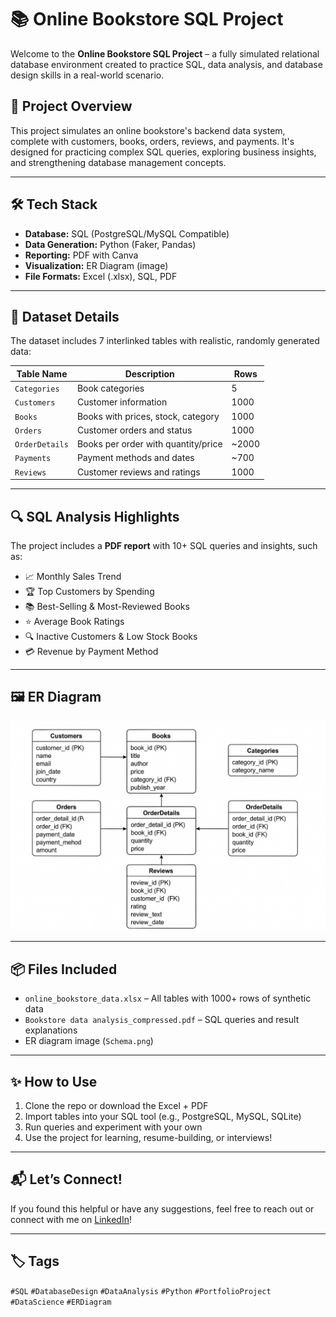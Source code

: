 # 📚 Online Bookstore SQL Project

Welcome to the **Online Bookstore SQL Project** – a fully simulated relational database environment created to practice SQL, data analysis, and database design skills in a real-world scenario.

## 🚀 Project Overview

This project simulates an online bookstore's backend data system, complete with customers, books, orders, reviews, and payments. It's designed for practicing complex SQL queries, exploring business insights, and strengthening database management concepts.

---

## 🛠️ Tech Stack

- **Database:** SQL (PostgreSQL/MySQL Compatible)
- **Data Generation:** Python (Faker, Pandas)
- **Reporting:** PDF with Canva
- **Visualization:** ER Diagram (image)
- **File Formats:** Excel (.xlsx), SQL, PDF

---

## 📂 Dataset Details

The dataset includes 7 interlinked tables with realistic, randomly generated data:

| Table Name       | Description                          | Rows   |
|------------------|--------------------------------------|--------|
| `Categories`     | Book categories                      | 5      |
| `Customers`      | Customer information                 | 1000   |
| `Books`          | Books with prices, stock, category   | 1000   |
| `Orders`         | Customer orders and status           | 1000   |
| `OrderDetails`   | Books per order with quantity/price  | ~2000  |
| `Payments`       | Payment methods and dates            | ~700   |
| `Reviews`        | Customer reviews and ratings         | 1000   |

---

## 🔍 SQL Analysis Highlights

The project includes a **PDF report** with 10+ SQL queries and insights, such as:

- 📈 Monthly Sales Trend  
- 🏆 Top Customers by Spending  
- 📚 Best-Selling & Most-Reviewed Books  
- ⭐ Average Book Ratings  
- 🔍 Inactive Customers & Low Stock Books  
- 💳 Revenue by Payment Method

---

## 🖼️ ER Diagram

![ER Diagram](./Schema.png)


---

## 📦 Files Included

- `online_bookstore_data.xlsx` – All tables with 1000+ rows of synthetic data
- `Bookstore data analysis_compressed.pdf` – SQL queries and result explanations
- ER diagram image (`Schema.png`)

---

## ✨ How to Use

1. Clone the repo or download the Excel + PDF
2. Import tables into your SQL tool (e.g., PostgreSQL, MySQL, SQLite)
3. Run queries and experiment with your own
4. Use the project for learning, resume-building, or interviews!

---

## 📬 Let’s Connect!

If you found this helpful or have any suggestions, feel free to reach out or connect with me on [LinkedIn](https://www.linkedin.com/in/pranjalsaxena123)!

---

## 🏷️ Tags

`#SQL` `#DatabaseDesign` `#DataAnalysis` `#Python` `#PortfolioProject` `#DataScience` `#ERDiagram`

